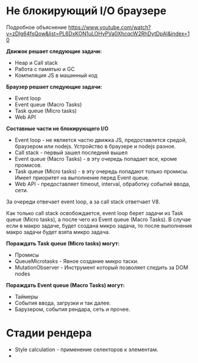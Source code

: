 # Не блокирующий I/O браузере

Подробное объяснение <https://www.youtube.com/watch?v=zDlg64fsQow&list=PL6DxKON1uLOHyPVa0XhcqcW2RhDytDpAI&index=10> 

**Движок решает следующие задачи:**
- Heap и Call stack
- Работа с памятью и GC
- Компиляция JS в машинный код

**Браузер решает следующие задачи:**
- Event loop
- Event queue (Macro Tasks)
- Task queue (Micro tasks)
- Web API

**Составные части не блокирующего I/O**
- Event loop - не является частю движка JS, предоставлется средой, браузером или nodejs. Устройство в браузере и nodejs разное.
- Call stack - первый зашел последний вышел
- Event queue (Macro Tasks) - в эту очередь попадает все, кроме промисов.
- Task queue (Micro tasks) - в эту очередь попадают только промисы. Имеет приоритет на выполнение перед Event queue.
- Web API - предоставляет timeout, interval, обработку событий ввода, сети. 

За очереди отвечает event loop, а за call stack ответчает V8.

Как только call stack освобождается, event loop берет задачи из Task queue (Micro tasks), а после чего из Event queue (Macro Tasks).
В случае если в макро задаче, будет создана микро задача, то после выполнения макро задачи будет взята микро задача.

**Пораждать Task queue (Micro tasks) могут:**
- Промисы
- QueueMicrotasks - Явное создание микро таски.
- MutationObserver - Инструмент который позволяет следить за DOM nodes

**Пораждать Event queue (Macro Tasks) могут:**
- Таймеры
- События ввода, загрузки и так далее.
- Барузером, события рендара, сеть и прочее. 

# Стадии рендера

- Style calculation - применение селекторов к элементам.
- 
